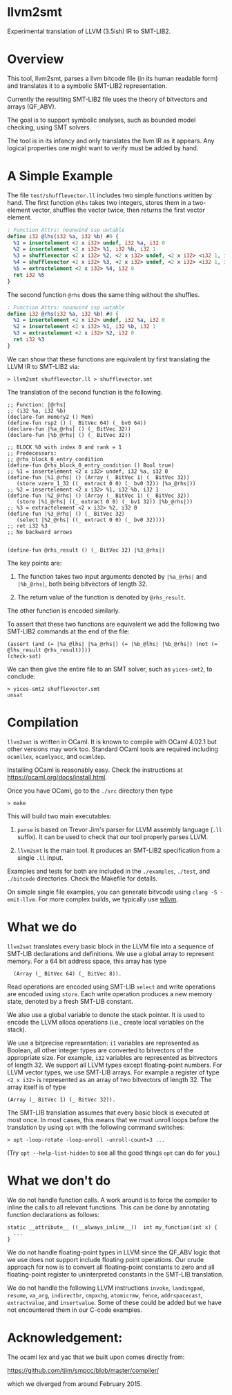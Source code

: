 # llvm2smt

Experimental translation of LLVM (3.5ish) IR to SMT-LIB2.


Overview
=============

This tool, llvm2smt, parses a llvm bitcode file (in its human readable form) and
translates it to a symbolic SMT-LIB2 representation.

Currently the resulting SMT-LIB2 file uses the theory of bitvectors and arrays (QF_ABV).

The goal is to support symbolic analyses, such as bounded model checking, using
SMT solvers.

The tool is in its infancy and only translates the llvm IR as it appears. Any logical
properties one might want to verify must be added by hand.


A Simple Example
==============

The file `test/shufflevector.ll` includes two simple functions written
by hand.  The first function `@lhs` takes two integers, stores them
in a two-element vector, shuffles the vector twice, then returns the first
vector element.

```llvm
; Function Attrs: nounwind ssp uwtable
define i32 @lhs(i32 %a, i32 %b) #0 {
  %1 = insertelement <2 x i32> undef, i32 %a, i32 0
  %2 = insertelement <2 x i32> %1, i32 %b, i32 1
  %3 = shufflevector <2 x i32> %2, <2 x i32> undef, <2 x i32> <i32 1, i32 0>
  %4 = shufflevector <2 x i32> %3, <2 x i32> undef, <2 x i32> <i32 1, i32 0>
  %5 = extractelement <2 x i32> %4, i32 0
  ret i32 %5
}

```

The second function `@rhs` does the same thing without the shuffles.

```llvm
; Function Attrs: nounwind ssp uwtable
define i32 @rhs(i32 %a, i32 %b) #0 {
  %1 = insertelement <2 x i32> undef, i32 %a, i32 0
  %2 = insertelement <2 x i32> %1, i32 %b, i32 1
  %3 = extractelement <2 x i32> %2, i32 0
  ret i32 %3
}

```

We can show that these functions are equivalent by first translating the LLVM IR
to SMT-LIB2 via:

```
> llvm2smt shufflevector.ll > shufflevector.smt
```
The translation of the second function is the following.
```
;; Function: |@rhs|
;; (i32 %a, i32 %b)
(declare-fun memory2 () Mem)
(define-fun rsp2 () (_ BitVec 64) (_ bv0 64))
(declare-fun |%a_@rhs| () (_ BitVec 32))
(declare-fun |%b_@rhs| () (_ BitVec 32))

;; BLOCK %0 with index 0 and rank = 1
;; Predecessors:
;; @rhs_block_0_entry_condition 
(define-fun @rhs_block_0_entry_condition () Bool true)
;; %1 = insertelement <2 x i32> undef, i32 %a, i32 0
(define-fun |%1_@rhs| () (Array (_ BitVec 1) (_ BitVec 32))
   (store vzero_1_32 ((_ extract 0 0) (_ bv0 32)) |%a_@rhs|))
;; %2 = insertelement <2 x i32> %1, i32 %b, i32 1
(define-fun |%2_@rhs| () (Array (_ BitVec 1) (_ BitVec 32))
   (store |%1_@rhs| ((_ extract 0 0) (_ bv1 32)) |%b_@rhs|))
;; %3 = extractelement <2 x i32> %2, i32 0
(define-fun |%3_@rhs| () (_ BitVec 32)
   (select |%2_@rhs| ((_ extract 0 0) (_ bv0 32))))
;; ret i32 %3
;; No backward arrows


(define-fun @rhs_result () (_ BitVec 32) |%3_@rhs|)

```
The key points are:

1. The function takes two input arguments denoted by `|%a_@rhs|` and `|%b_@rhs|`, both 
being bitvectors of length 32.

2. The return value of the function is denoted by `@rhs_result`.

The other function is encoded similarly.

To assert that these two functions are equivalent we add the following two SMT-LIB2 commands
at the end of the file:

```
(assert (and (= |%a_@lhs| |%a_@rhs|) (= |%b_@lhs| |%b_@rhs|) (not (= @lhs_result @rhs_result))))
(check-sat)
```

We can then give the entire file to an SMT solver, such as `yices-smt2`,  to conclude:

```
> yices-smt2 shufflevector.smt
unsat
```



Compilation
==============

`llvm2smt` is written in OCaml. It is known to compile with OCaml 4.02.1
but other versions may work too. Standard OCaml tools are required
including `ocamllex`, `ocamlyacc`, and `ocamldep`. 

Installing OCaml is reasonably easy. Check the instructions at
https://ocaml.org/docs/install.html.

Once you have OCaml, go to the `./src` directory then type

```
> make
```

This will build two main executables:

1. `parse` is based on Trevor Jim's parser for LLVM assembly language (`.ll` suffix).
   It can be used to check that our tool properly parses LLVM.

2. `llvm2smt` is the main tool. It produces an SMT-LIB2 specification 
    from a single `.ll` input.



Examples and tests for both are included in the `./examples`,
`./test`, and `./bitcode` directories. Check the Makefile for details.

On simple single file examples, you can generate bitvcode using `clang -S -emit-llvm`. For
more complex builds, we typically use [wllvm](https://github.com/SRI-CSL/whole-program-llvm).



What we do
==============

`llvm2smt` translates every basic block in the LLVM file into a
sequence of SMT-LIB declarations and definitions. We use a global
array to represent memory. For a 64 bit address space, this array has
type

```
  (Array (_ BitVec 64) (_ BitVec 8)).
```

Read operations are encoded using SMT-LIB `select` and write
operations are encoded using `store`. Each write operation produces a
new memory state, denoted by a fresh SMT-LIB constant.

We also use a global variable to denote the stack pointer. It is used to
encode the LLVM alloca operations (i.e., create local variables on the stack).

We use a bitprecise representation: `i1` variables are represented as
Boolean, all other integer types are converted to bitvectors of the
appropriate size. For example, `i32` variables are represented as
bitvectors of length 32. We support all LLVM types except
floating-point numbers. For LLVM vector types, we use SMT-LIB
arrays. For example a register of type `<2 x i32>` is represented as 
an array of two bitvectors of length 32. The array itself is of type

```
(Array (_ BitVec 1) (_ BitVec 32)).
```

The SMT-LIB translation assumes that every basic block is executed at
most once. In most cases, this means that we must unroll loops before
the translation by using `opt` with the following command switches:
```
> opt -loop-rotate -loop-unroll -unroll-count=3 ...
```
(Try `opt --help-list-hidden` to see all the good things `opt` can do for you.)



What we don't do
==============

We do not handle function calls. A work around is to force the
compiler to inline the calls to all relevant functions. 
This can be done by annotating function declarations as follows:
```
static __attribute__ ((__always_inline__))  int my_function(int x) {
  ...
}
```

We do not handle floating-point types in LLVM since the QF_ABV logic
that we use does not support include floating point operations.  Our
crude approach for now is to convert all floating-point constants to
zero and all floating-point register to uninterpreted constants in the
SMT-LIB translation.

We do not handle the following LLVM instructions `invoke`,
`landingpad`, `resume`, `va_arg`, `indirectbr`, `cmpxchg`,
`atomicrmw`, `fence`, `addrspacecast`, `extractvalue`, and
`insertvalue`. Some of these could be added but we have not
encountered them in our C-code examples.







Acknowledgement:
==============

The ocaml lex and yac that we built upon comes directly from:

https://github.com/tjim/smpcc/blob/master/compiler/

which we diverged from around February 2015.



